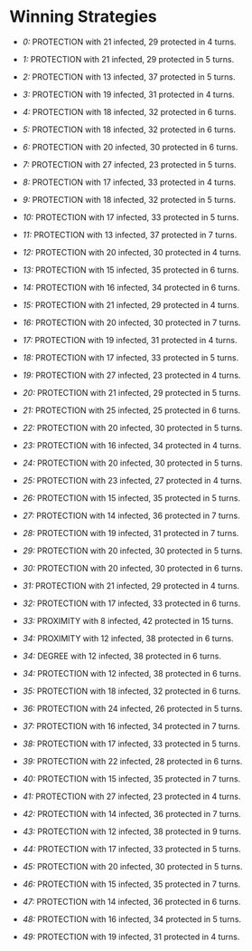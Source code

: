 # Winning Strategies

* _0:_ PROTECTION with 21 infected, 29 protected in 4 turns.


* _1:_ PROTECTION with 21 infected, 29 protected in 5 turns.


* _2:_ PROTECTION with 13 infected, 37 protected in 5 turns.


* _3:_ PROTECTION with 19 infected, 31 protected in 4 turns.


* _4:_ PROTECTION with 18 infected, 32 protected in 6 turns.


* _5:_ PROTECTION with 18 infected, 32 protected in 6 turns.


* _6:_ PROTECTION with 20 infected, 30 protected in 6 turns.


* _7:_ PROTECTION with 27 infected, 23 protected in 5 turns.


* _8:_ PROTECTION with 17 infected, 33 protected in 4 turns.


* _9:_ PROTECTION with 18 infected, 32 protected in 5 turns.


* _10:_ PROTECTION with 17 infected, 33 protected in 5 turns.


* _11:_ PROTECTION with 13 infected, 37 protected in 7 turns.


* _12:_ PROTECTION with 20 infected, 30 protected in 4 turns.


* _13:_ PROTECTION with 15 infected, 35 protected in 6 turns.


* _14:_ PROTECTION with 16 infected, 34 protected in 6 turns.


* _15:_ PROTECTION with 21 infected, 29 protected in 4 turns.


* _16:_ PROTECTION with 20 infected, 30 protected in 7 turns.


* _17:_ PROTECTION with 19 infected, 31 protected in 4 turns.


* _18:_ PROTECTION with 17 infected, 33 protected in 5 turns.


* _19:_ PROTECTION with 27 infected, 23 protected in 4 turns.


* _20:_ PROTECTION with 21 infected, 29 protected in 5 turns.


* _21:_ PROTECTION with 25 infected, 25 protected in 6 turns.


* _22:_ PROTECTION with 20 infected, 30 protected in 5 turns.


* _23:_ PROTECTION with 16 infected, 34 protected in 4 turns.


* _24:_ PROTECTION with 20 infected, 30 protected in 5 turns.


* _25:_ PROTECTION with 23 infected, 27 protected in 4 turns.


* _26:_ PROTECTION with 15 infected, 35 protected in 5 turns.


* _27:_ PROTECTION with 14 infected, 36 protected in 7 turns.


* _28:_ PROTECTION with 19 infected, 31 protected in 7 turns.


* _29:_ PROTECTION with 20 infected, 30 protected in 5 turns.


* _30:_ PROTECTION with 20 infected, 30 protected in 6 turns.


* _31:_ PROTECTION with 21 infected, 29 protected in 4 turns.


* _32:_ PROTECTION with 17 infected, 33 protected in 6 turns.


* _33:_ PROXIMITY with 8 infected, 42 protected in 15 turns.


* _34:_ PROXIMITY with 12 infected, 38 protected in 6 turns.


* _34:_ DEGREE with 12 infected, 38 protected in 6 turns.


* _34:_ PROTECTION with 12 infected, 38 protected in 6 turns.


* _35:_ PROTECTION with 18 infected, 32 protected in 6 turns.


* _36:_ PROTECTION with 24 infected, 26 protected in 5 turns.


* _37:_ PROTECTION with 16 infected, 34 protected in 7 turns.


* _38:_ PROTECTION with 17 infected, 33 protected in 5 turns.


* _39:_ PROTECTION with 22 infected, 28 protected in 6 turns.


* _40:_ PROTECTION with 15 infected, 35 protected in 7 turns.


* _41:_ PROTECTION with 27 infected, 23 protected in 4 turns.


* _42:_ PROTECTION with 14 infected, 36 protected in 7 turns.


* _43:_ PROTECTION with 12 infected, 38 protected in 9 turns.


* _44:_ PROTECTION with 17 infected, 33 protected in 5 turns.


* _45:_ PROTECTION with 20 infected, 30 protected in 5 turns.


* _46:_ PROTECTION with 15 infected, 35 protected in 7 turns.


* _47:_ PROTECTION with 14 infected, 36 protected in 6 turns.


* _48:_ PROTECTION with 16 infected, 34 protected in 5 turns.


* _49:_ PROTECTION with 19 infected, 31 protected in 4 turns.


